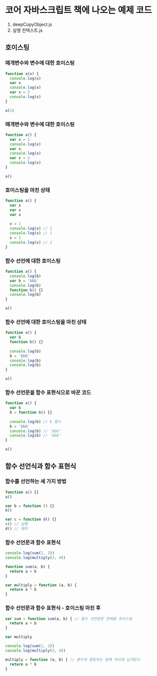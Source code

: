 # 코어 자바스크립트 책에 나오는 예제 코드

1. deepCopyObject.js
2. 실행 컨텍스트.js

## 호이스팅
### 매개변수와 변수에 대한 호이스팅
```js
function a(x) {
  console.log(x)
  var x
  console.log(x)
  var x = 2
  console.log(x)
}

a(1)
```

### 매개변수와 변수에 대한 호이스팅
```js
function a() {
  var x = 1
  console.log(x)
  var x
  console.log(x)
  var x = 2
  console.log(x)
}

a()
```

### 호이스팅을 마친 상태
```js
function a() {
  var x
  var x
  var x
  
  x = 1
  console.log(x) // 1
  console.log(x) // 1
  x = 2
  console.log(x) // 2
}
```

### 함수 선언에 대한 호이스팅

```js
function a() {
  console.log(b)
  var b = 'bbb'
  console.log(b)
  function b() {}
  console.log(b)
}

a()
```

### 함수 선언에 대한 호이스팅을 마친 상태

```js
function a() {
  var b
  function b() {}
  
  console.log(b)
  b = 'bbb'
  console.log(b)
  console.log(b)
}

a()
```

### 함수 선언문을 함수 표현식으로 바꾼 코드

```js
function a() {
  var b
  b = function b() {}
  
  console.log(b) // b 함수
  b = 'bbb'
  console.log(b) // 'bbb'
  console.log(b) // 'bbb'
}

a()
```


## 함수 선언식과 함수 표현식
### 함수를 선언하는 세 가지 방법

```js
function a() {}
a()

var b = function () {}
b()

var c = function d() {}
c() // 실행
d() // 에러
```

### 함수 선언문과 함수 표현식
```js
console.log(sum(1, 2))
console.log(multiply(3, 4))

function sum(a, b) {
  return a + b
}

var multiply = function (a, b) {
  return a * b
}
```

### 함수 선언문과 함수 표현식 - 호이스팅 마친 후
```js
var sum = function sum(a, b) { // 함수 선언문은 전체를 호이스팅
  return a + b
}

var multiply

console.log(sum(1, 2))
console.log(multiply(3, 4))

multiply = function (a, b) { // 변수의 할당부는 원래 자리에 남겨둔다
  return a * b
}
```